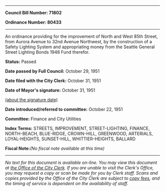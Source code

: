 

********

**Council Bill Number: 71802**
   
**Ordinance Number: 80433**
********

 An ordinance providing for the improvement of North and West 85th Street, from Aurora Avenue to 32nd Avenue Northwest, by the construction of a Safety Lighting System and appropriating money from the Seattle General Street Lighting Bonds 1948 Fund therefor.

**Status:** Passed
   
**Date passed by Full Council:** October 29, 1951
   
**Date filed with the City Clerk:** October 31, 1951
   
**Date of Mayor's signature:** October 31, 1951
   
[(about the signature date)](/~public/approvaldate.htm)
   
   
   
**Date introduced/referred to committee:** October 22, 1951
   
**Committee:** Finance and City Utilities
   
   
**Index Terms:** STREETS, IMPROVEMENT, STREET-LIGHTING, FINANCE, NORTH-BEACH, BLUE-RIDGE, CROWN-HILL, GREENWOOD, ARTERIALS, LOYAL-HEIGHTS, SUNSET-HILL, WHITTIER-HEIGHTS, BALLARD

**Fiscal Note:**_(No fiscal note available at this time)_
********

_No text for this document is available on-line. You may view this document at [the Office of the City Clerk](http://www.seattle.gov/leg/clerk/contactUs.htm). If you are unable to visit the Clerk's Office, you may request a copy or scan be made for you by Clerk staff. Scans and copies provided by the Office of the City Clerk are subject to [copy fees](http://clerk.seattle.gov/~public/clerkfees.htm), and the timing of service is dependent on the availability of staff._

